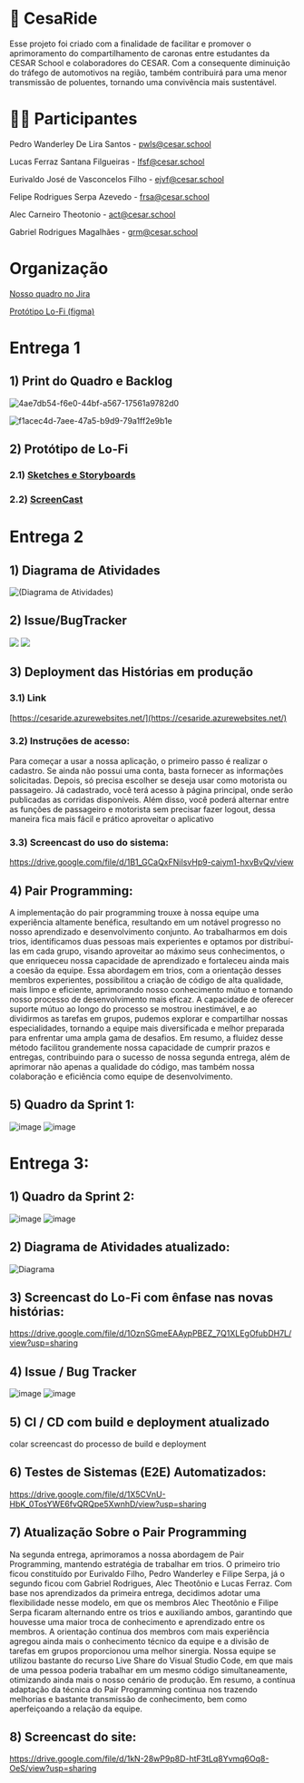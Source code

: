 # 🚕 CesaRide 
Esse projeto foi criado com a finalidade de facilitar e promover o aprimoramento do compartilhamento de caronas entre estudantes da CESAR School e colaboradores do CESAR. 
Com a consequente diminuição do tráfego de automotivos na região, também contribuirá para uma menor transmissão de poluentes, tornando uma convivência mais sustentável.

# 👨‍💻 Participantes 
Pedro Wanderley De Lira Santos - pwls@cesar.school

Lucas Ferraz Santana Filgueiras - lfsf@cesar.school

Eurivaldo José de Vasconcelos Filho - ejvf@cesar.school

Felipe Rodrigues Serpa Azevedo - frsa@cesar.school

Alec Carneiro Theotonio - act@cesar.school

Gabriel Rodrigues Magalhães - grm@cesar.school


# Organização

[Nosso quadro no Jira](https://kickofffps.atlassian.net/jira/software/projects/CES/boards/2/backlog)

[Protótipo Lo-Fi (figma)](https://www.figma.com/file/Q16rMUsrIwxwDSviLcspFJ/Untitled?type=design&node-id=0%3A1&mode=design&t=8ns7z8a5pYVPJjjD-1)


# Entrega 1

## 1) Print do Quadro e Backlog
![4ae7db54-f6e0-44bf-a567-17561a9782d0](https://github.com/TheEuri/cesaride/assets/132586951/679d8ead-ec02-483e-99b6-bb11158cd30d)

![f1acec4d-7aee-47a5-b9d9-79a1ff2e9b1e](https://github.com/TheEuri/cesaride/assets/132586951/b10e8b0c-800f-4641-b7e7-80869d0a8cd4)

## 2) Protótipo de Lo-Fi
### 2.1) [Sketches e Storyboards](https://www.figma.com/file/Q16rMUsrIwxwDSviLcspFJ/Untitled?type=design&node-id=0%3A1&mode=design&t=VcpbQQzVQNpfaoXH-1)
### 2.2) [ScreenCast](https://drive.google.com/file/d/1WpkxE7l7srGx4rpUwu9uf-Srxe_NVIsM/view?usp=sharing)



# Entrega 2

## 1) Diagrama de Atividades
![(Diagrama de Atividades)](https://cdn.discordapp.com/attachments/1145786233935634483/1158548500884226168/Diagrama_em_branco_4.png?ex=651ca5df&is=651b545f&hm=bbee947dc82df5db88d6f2648b3f8c0a3c36be938207c36819b5a0e0525a04cb&)

## 2) Issue/BugTracker
![](https://github.com/TheEuri/cesaride/assets/132586951/e25d9d0e-e00d-44c4-9011-940b42598abd)
![](https://github.com/TheEuri/cesaride/assets/132586951/717f4fa8-0fc9-4077-b73e-b4d810b0c76b)




## 3) Deployment das Histórias em produção
### 3.1) Link 
[https://cesaride.azurewebsites.net/](https://cesaride.azurewebsites.net/)
### 3.2) Instruções de acesso:
  Para começar a usar a nossa aplicação, o primeiro passo é realizar o cadastro. Se ainda não possui uma conta, basta fornecer as informações solicitadas. Depois, só precisa escolher se deseja usar como motorista ou passageiro. Já cadastrado, você terá acesso à página principal, onde serão publicadas as corridas disponíveis. Além disso, você poderá alternar entre as funções de passageiro e motorista sem precisar fazer logout, dessa maneira fica mais fácil e prático aproveitar o aplicativo
### 3.3) Screencast do uso do sistema:
https://drive.google.com/file/d/1B1_GCaQxFNiIsvHp9-caiym1-hxvBvQv/view

## 4) Pair Programming:
  A implementação do pair programming trouxe à nossa equipe uma experiência altamente benéfica, resultando em um notável progresso no nosso aprendizado e desenvolvimento conjunto. Ao trabalharmos em dois trios, identificamos duas pessoas mais experientes e optamos por distribuí-las em cada grupo, visando aproveitar ao máximo seus conhecimentos, o que enriqueceu nossa capacidade de aprendizado e fortaleceu ainda mais a coesão da equipe. Essa abordagem em trios, com a orientação desses membros experientes, possibilitou a criação de código de alta qualidade, mais limpo e eficiente, aprimorando nosso conhecimento mútuo e tornando nosso processo de desenvolvimento mais eficaz. A capacidade de oferecer suporte mútuo ao longo do processo se mostrou inestimável, e ao dividirmos as tarefas em grupos, pudemos explorar e compartilhar nossas especialidades, tornando a equipe mais diversificada e melhor preparada para enfrentar uma ampla gama de desafios. Em resumo, a fluidez desse método facilitou grandemente nossa capacidade de cumprir prazos e entregas, contribuindo para o sucesso de nossa segunda entrega, além de aprimorar não apenas a qualidade do código, mas também nossa colaboração e eficiência como equipe de desenvolvimento.


## 5) Quadro da Sprint 1:
![image](https://github.com/TheEuri/cesaride/assets/132586951/f0264a43-e8b0-406b-a79a-ffc5957f235d)
![image](https://github.com/TheEuri/cesaride/assets/132586951/cca54048-126d-4f90-af36-f539f8b74853)


# Entrega 3:

## 1) Quadro da Sprint 2:
![image](https://github.com/TheEuri/cesaride/assets/132586951/2bbfb387-acf9-4069-91c4-ffa42dfa9179)
![image](https://github.com/TheEuri/cesaride/assets/132586951/7bac34d3-d6cf-462e-91d6-807990b40e04)


## 2) Diagrama de Atividades atualizado:
![Diagrama](https://github.com/TheEuri/cesaride/assets/62456615/5854275e-78f8-408c-a9f8-75769c0d95d6)

## 3) Screencast do Lo-Fi com ênfase nas novas histórias:
https://drive.google.com/file/d/1OznSGmeEAAypPBEZ_7Q1XLEgOfubDH7L/view?usp=sharing

## 4) Issue / Bug Tracker
![image](https://github.com/TheEuri/cesaride/assets/132586951/8062f19b-8a50-4a15-a946-6a7d13b8b41a)
![image](https://github.com/TheEuri/cesaride/assets/132586951/01e7d1dd-548a-4114-8ad4-32dfa76b6900)


## 5) CI / CD com build e deployment atualizado
colar screencast do processo de build e deployment

## 6) Testes de Sistemas (E2E) Automatizados:
https://drive.google.com/file/d/1X5CVnU-HbK_0TosYWE6fvQRQpe5XwnhD/view?usp=sharing

## 7) Atualização Sobre o Pair Programming
  Na segunda entrega, aprimoramos a nossa abordagem de Pair Programming, mantendo estratégia de trabalhar em trios. O primeiro trio ficou constituído por Eurivaldo Filho, Pedro Wanderley e Filipe Serpa, já o segundo ficou com Gabriel Rodrigues, Alec Theotônio e Lucas Ferraz. Com base nos aprendizados da primeira entrega, decidimos adotar uma flexibilidade nesse modelo, em que os membros Alec Theotônio e Filipe Serpa ficaram alternando entre os trios e auxiliando ambos, garantindo que houvesse uma maior troca de conhecimento e aprendizado entre os membros. A orientação contínua dos membros com mais experiência agregou ainda mais o conhecimento técnico da equipe e a divisão de tarefas em grupos proporcionou uma melhor sinergia. Nossa equipe se utilizou bastante do recurso Live Share do Visual Studio Code, em que mais de uma pessoa poderia trabalhar em um mesmo código simultaneamente, otimizando ainda mais o nosso cenário de produção. Em resumo, a contínua adaptação da técnica do Pair Programming continua nos trazendo melhorias e bastante transmissão de conhecimento, bem como aperfeiçoando a relação da equipe.

## 8) Screencast do site:
https://drive.google.com/file/d/1kN-28wP9p8D-htF3tLq8Yvmq6Oq8-OeS/view?usp=sharing
